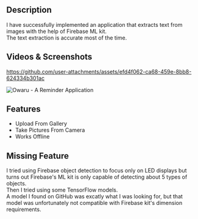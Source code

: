 ## Description
I have successfully implemented an application that extracts text from images with the help of Firebase ML kit.
<br>
The text extraction is accurate most of the time.

## Videos & Screenshots


https://github.com/user-attachments/assets/efd4f062-ca68-459e-8bb8-624334b301ac

![Owaru - A Reminder Application](https://github.com/user-attachments/assets/3294fc3e-d7b6-430f-a222-73f937a9a178)


## Features
* Upload From Gallery
* Take Pictures From Camera
* Works Offline

## Missing Feature
I tried using Firebase object detection to focus only on LED displays but turns out Firebase's ML kit is only capable of detecting about 5 types of objects.
<br>
Then I tried using some TensorFlow models.
<br>
A model I found on GitHub was excatly what I was looking for, but that model was unfortunately not compatible with Firebase
kit's dimension requirements.
